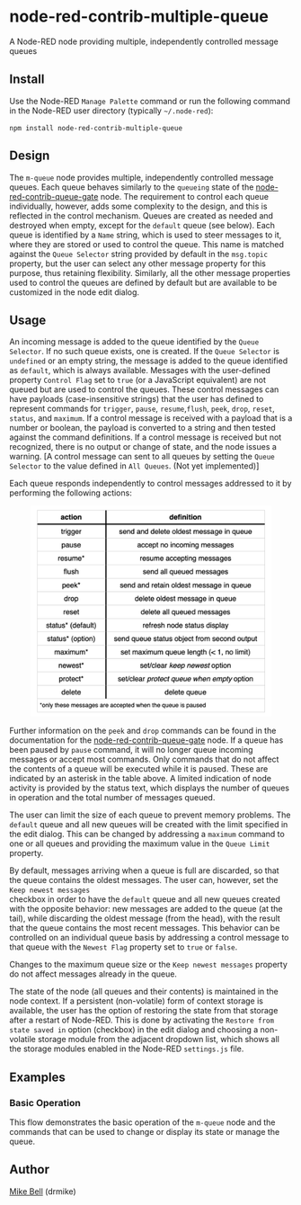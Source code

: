 # node-red-contrib-multiple-queue
A Node-RED node providing multiple, independently controlled message queues

## Install

Use the Node-RED `Manage Palette` command or run the following command in the Node-RED user directory (typically `~/.node-red`):

    npm install node-red-contrib-multiple-queue
    
    
## Design
The `m-queue` node provides multiple, independently controlled message queues. Each queue behaves similarly to the `queueing` state of the [node-red-contrib-queue-gate](https://flows.nodered.org/node/node-red-contrib-queue-gate) node. The requirement to control each queue individually, however, adds some complexity to the design, and this is reflected in the control mechanism. Queues are created as needed and destroyed when empty, except for the `default` queue (see below). Each queue is identified by a `Name` string, which is used to steer messages to it, where they are stored or used to control the queue. This name is matched against the `Queue Selector` string provided by default in the `msg.topic` property, but the user can select any other message property for this purpose, thus retaining flexibility. Similarly, all the other message properties used to control the queues are defined by default but are available to be customized in the node edit dialog.

## Usage

An incoming message is added to the queue identified by the `Queue Selector`. If no such queue exists, one is created. If the `Queue Selector` is `undefined` or an empty string, the message is added to the queue identified as `default`, which is always available. Messages with the user-defined property `Control Flag` set to `true` (or a JavaScript equivalent) are not queued but are used to control the queues. These control messages can have payloads (case-insensitive strings) that the user has defined to represent commands for `trigger`, `pause`, `resume`,`flush`, `peek`, `drop`, `reset`, `status`, and `maximum`. If a control message is received with a payload that is a number or boolean, the payload is converted to a string and then tested against the command definitions. If a control message is received but not recognized, there is no output or change of state, and the node issues a warning. [A control message can sent to all queues by setting the `Queue Selector` to the value defined in `All Queues`. (Not yet implemented)]

Each queue responds independently to control messages addressed to it by performing the following actions:
<p align="center"> <img  src="https://github.com/drmibell/node-red-contrib-multiple-queue/blob/master/images/definitions.png?raw=true" width="85%"></p>

Further information on the `peek` and `drop` commands can be found in the documentation for the [node-red-contrib-queue-gate](https://flows.nodered.org/node/node-red-contrib-queue-gate) node. If a queue has been paused by `pause` command, it will no longer queue incoming messages or accept most commands. Only commands that do not affect the contents of a queue will be executed while it is paused. These are indicated by an asterisk in the table above.  A limited indication of node activity is provided by the status text, which displays the number of queues in operation and the total number of messages queued.

The user can limit the size of each queue to prevent memory problems. The `default` queue and all new queues will be created with the limit specified in the edit dialog. This can be changed by addressing a `maximum` command to one or all queues and providing the maximum value in the `Queue Limit` property. 

By default, messages arriving when a queue is full are discarded, so that the queue contains the oldest messages. The user can, however, set the `Keep newest messages`  
checkbox in order to have the `default` queue and all new queues created with the opposite behavior: new messages are added to the queue (at the tail), while discarding the oldest message (from the head), with the result that the queue contains the most recent messages. This behavior can be controlled on an individual queue basis by addressing a control message to that queue with the `Newest Flag` property set to `true` or `false`.

Changes to the maximum queue size or the `Keep newest messages` property do not affect messages already in the queue.

The state of the node (all queues and their contents) is maintained in the node context. If a persistent (non-volatile) form of context storage is available, the user has the option of restoring the state from that storage after a restart of Node-RED. This is done by activating the `Restore from state saved in` option (checkbox) in the edit dialog and choosing a non-volatile storage module from the adjacent dropdown list, which shows all the storage modules enabled in the Node-RED `settings.js` file.

## Examples
### Basic Operation
This flow demonstrates the basic operation of the `m-queue` node and the commands that can be used to change or display its state or manage the queue.


## Author
[Mike Bell](https://www.linkedin.com/in/drmichaelbell/) (drmike)
